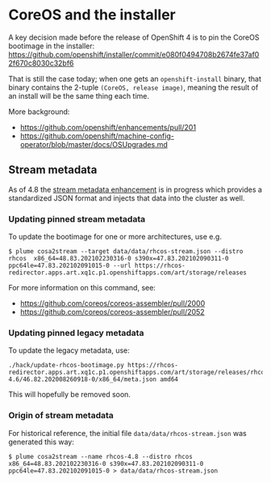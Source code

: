 # CoreOS and the installer

A key decision made before the release of OpenShift 4 is to pin the CoreOS bootimage in
the installer: https://github.com/openshift/installer/commit/e080f0494708b2674fe37af02f670c8030c32bf6

That is still the case today; when one gets an `openshift-install` binary, that
binary contains the 2-tuple `(CoreOS, release image)`, meaning the result of an
install will be the same thing each time.

More background:

 - https://github.com/openshift/enhancements/pull/201
 - https://github.com/openshift/machine-config-operator/blob/master/docs/OSUpgrades.md

## Stream metadata

As of 4.8 the [stream metadata enhancement](https://github.com/openshift/enhancements/blob/master/enhancements/coreos-bootimages.md)
is in progress which provides a standardized JSON format and injects
that data into the cluster as well.

### Updating pinned stream metadata


To update the bootimage for one or more architectures, use e.g.

```
$ plume cosa2stream --target data/data/rhcos-stream.json --distro rhcos  x86_64=48.83.202102230316-0 s390x=47.83.202102090311-0 ppc64le=47.83.202102091015-0 --url https://rhcos-redirector.apps.art.xq1c.p1.openshiftapps.com/art/storage/releases
```

For more information on this command, see:

- https://github.com/coreos/coreos-assembler/pull/2000 
- https://github.com/coreos/coreos-assembler/pull/2052

### Updating pinned legacy metadata

To update the legacy metadata, use:

```
./hack/update-rhcos-bootimage.py https://rhcos-redirector.apps.art.xq1c.p1.openshiftapps.com/art/storage/releases/rhcos-4.6/46.82.202008260918-0/x86_64/meta.json amd64
```

This will hopefully be removed soon.

### Origin of stream metadata


For historical reference, the initial file `data/data/rhcos-stream.json` was generated this way:

```
$ plume cosa2stream --name rhcos-4.8 --distro rhcos  x86_64=48.83.202102230316-0 s390x=47.83.202102090311-0 ppc64le=47.83.202102091015-0 > data/data/rhcos-stream.json
```
